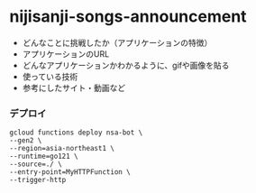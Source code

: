# nijisanji-songs-announcement
- どんなことに挑戦したか（アプリケーションの特徴）
- アプリケーションのURL
- どんなアプリケーションかわかるように、gifや画像を貼る
- 使っている技術
- 参考にしたサイト・動画など

### デプロイ
```
gcloud functions deploy nsa-bot \
--gen2 \
--region=asia-northeast1 \
--runtime=go121 \
--source=./ \
--entry-point=MyHTTPFunction \
--trigger-http
```